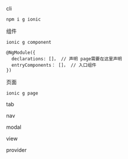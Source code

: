 cli

`npm i g ionic`



组件

`ionic g component`
```
@NgModule({  
  declarations: []， // 声明 page需要在这里声明
  entryComponents： []， // 入口组件
})
```

页面

`ionic g page`


tab


nav


modal


view



provider
